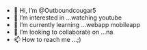 - 👋 Hi, I’m @Outboundcougar5
- 👀 I’m interested in ...watching youtube
- 🌱 I’m currently learning ...webapp mobileapp
- 💞️ I’m looking to collaborate on ...na
- 📫 How to reach me ...<head>;)</head>

<!---
Outboundcougar5/Outboundcougar5 is a ✨ special ✨ repository because its `README.md` (this file) appears on your GitHub profile.
You can click the Preview link to take a look at your changes.
--->
